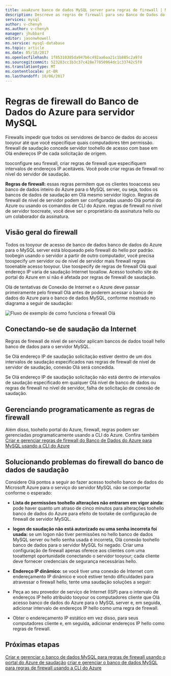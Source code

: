 ```yaml
---
title: aaaAzure banco de dados MySQL server para regras de firewall | Microsoft Docs
description: Descreve as regras de firewall para seu Banco de Dados do Azure para servidor MySQL.
services: mysql
author: v-chenyh
ms.author: v-chenyh
manager: jhubbard
editor: jasonwhowell
ms.service: mysql-database
ms.topic: article
ms.date: 05/10/2017
ms.openlocfilehash: 1f85310385da947b6c492aa6aa21c1b885c2a97d
ms.sourcegitcommit: 523283cc1b3c37c428e77850964dc1c33742c5f0
ms.translationtype: MT
ms.contentlocale: pt-BR
ms.lasthandoff: 10/06/2017
---
```

# <a name="azure-database-for-mysql-server-firewall-rules"></a>Regras de firewall do Banco de Dados do Azure para servidor MySQL
Firewalls impedir que todos os servidores de banco de dados do access tooyour até que você especifique quais computadores têm permissão. firewall de saudação concede servidor toohello de acesso com base em Olá endereços IP de cada solicitação de origem.

tooconfigure seu firewall, criar regras de firewall que especifiquem intervalos de endereços IP aceitáveis. Você pode criar regras de firewall no nível do servidor de saudação.

**Regras de firewall:** essas regras permitem que os clientes tooaccess seu banco de dados inteiro do Azure para o MySQL server, ou seja, todos os bancos de dados de saudação em Olá mesmo servidor lógico. Regras de firewall de nível de servidor podem ser configuradas usando Olá portal do Azure ou usando os comandos de CLI do Azure. regras de firewall no nível de servidor toocreate, você deve ser o proprietário da assinatura hello ou um colaborador da assinatura.

## <a name="firewall-overview"></a>Visão geral do firewall
Todos os tooyour de acesso de banco de dados banco de dados do Azure para o MySQL server está bloqueado pelo firewall do hello por padrão. toobegin usando o servidor a partir de outro computador, você precisa toospecify um servidor ou de nível de servidor mais firewall regras tooenable acesso tooyour. Use toospecify de regras de firewall Olá qual endereço IP varia de saudação Internet tooallow. Acesso toohello site do portal do Azure em si não é afetada por regras de firewall de saudação.

Olá de tentativas de Conexão de Internet e o Azure deve passar primeiramente pelo firewall Olá antes de poderem acessar o banco de dados do Azure para o banco de dados MySQL, conforme mostrado no diagrama a seguir de saudação:

![Fluxo de exemplo de como funciona o firewall Olá](./media/concepts-firewall-rules/1-firewall-concept.png)

## <a name="connecting-from-hello-internet"></a>Conectando-se de saudação da Internet
Regras de firewall de nível de servidor aplicam bancos de dados tooall hello banco de dados para o servidor MySQL.

Se Olá endereço IP de saudação solicitação estiver dentro de um dos intervalos de saudação especificados nas regras de firewall de nível de servidor de saudação, conexão Olá será concedida.

Se Olá endereço IP de saudação solicitação não está dentro de intervalos de saudação especificado em qualquer Olá nível de banco de dados ou regras de firewall no nível de servidor, falha de solicitação de conexão de saudação.

## <a name="programmatically-managing-firewall-rules"></a>Gerenciando programaticamente as regras de firewall
Além disso, toohello portal do Azure, firewall, regras podem ser gerenciadas programaticamente usando a CLI do Azure. Confira também [Criar e gerenciar regras de firewall do Banco de Dados do Azure para MySQL usando a CLI do Azure](./howto-manage-firewall-using-cli.md)

## <a name="troubleshooting-hello-database-firewall"></a>Solucionando problemas do firewall do banco de dados de saudação
Considere Olá pontos a seguir ao fazer acesso toohello banco de dados do Microsoft Azure para o serviço do servidor MySQL não se comportar conforme o esperado:

* **Lista de permissões toohello alterações não entraram em vigor ainda:** pode haver quanto um atraso de cinco minutos para alterações toohello banco de dados do Azure para efeito de tootake de configuração de firewall de servidor MySQL.

* **logon de saudação não está autorizado ou uma senha incorreta foi usada:** se um logon não tiver permissões no hello banco de dados MySQL server ou hello senha usada é incorreta, Olá conexão toohello banco de dados para o servidor MySQL foi negado. Criar uma configuração de firewall apenas oferece aos clientes com uma tooattempt oportunidade conectando o servidor tooyour; cada cliente deve fornecer credenciais de segurança necessárias hello.

* **Endereço IP dinâmico:** se você tiver uma conexão de Internet com endereçamento IP dinâmico e você estiver tendo dificuldades para atravessar o firewall hello, tente uma saudação soluções a seguir:

* Peça ao seu provedor de serviço de Internet (ISP) para o intervalo de endereços IP hello atribuído tooyour os computadores cliente que Olá acesso banco de dados do Azure para o MySQL server e, em seguida, adicionar intervalo de endereços IP hello como uma regra de firewall.

* Obter o endereçamento IP estático em vez disso, para seus computadores cliente e, em seguida, adicionar endereços IP hello como regras de firewall.

## <a name="next-steps"></a>Próximas etapas

[Criar e gerenciar o banco de dados MySQL para regras de firewall usando o portal do Azure de saudação](./howto-manage-firewall-using-portal.md)
[criar e gerenciar o banco de dados MySQL para regras de firewall usando a CLI do Azure](./howto-manage-firewall-using-cli.md)
